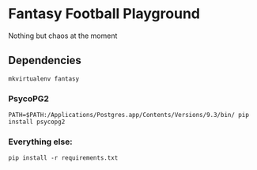 # Fantasy Football Playground

Nothing but chaos at the moment

## Dependencies

    mkvirtualenv fantasy

### PsycoPG2

    PATH=$PATH:/Applications/Postgres.app/Contents/Versions/9.3/bin/ pip install psycopg2

### Everything else:

    pip install -r requirements.txt
